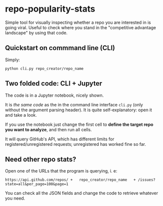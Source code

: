 # repo-popularity-stats

Simple tool for visually inspecting whether a repo you are interested in is going viral. Useful to check where you stand in the "competitive advantage landscape" by using that code.

## Quickstart on commmand line (CLI)

Simply:
```
python cli.py repo_creator/repo_name
```

## Two folded code: CLI + Jupyter

The code is in a Jupyter notebook, nicely shown.

It is *the same code* as the in the command line interface `cli.py` (only without the argument parsing header). It is quite self-explanatory: open it and take a look. 

If you use the notebook just change the first cell to **define the target repo you want to analyze**, and then run all cells.

It will query GitHub's API, which has different limits for registered/unregistered requests; unregistered has worked fine so far.

## Need other repo stats?

Open one of the URLs that the program is querying, i. e:

```
https://api.github.com/repos/ +   repo_creator/repo_name   + /issues?state=all&per_page=100&page=1
```

You can check all the JSON fields and change the code to retrieve whatever you need.
